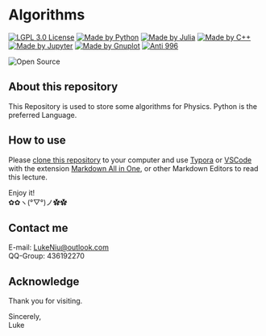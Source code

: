 # Algorithms

[![LGPL 3.0 License](https://github.com/ConAntares/Temples/blob/master/Attachments/LicenseLGPL3.0.svg)](https://www.gnu.org/licenses/lgpl-3.0)
[![Made by Python](https://github.com/ConAntares/Temples/blob/master/Attachments/MadebyPython.svg)](https://www.python.org/)
[![Made by Julia](https://github.com/ConAntares/Temples/blob/master/Attachments/MadebyJulia.svg)](https://julialang.org/)
[![Made by C++](https://github.com/ConAntares/Temples/blob/master/Attachments/MadebyCpp.svg)](https://en.wikipedia.org/wiki/C%2B%2B)
[![Made by Jupyter](https://github.com/ConAntares/Temples/blob/master/Attachments/MadebyJupyter.svg)](https://jupyter.org/)
[![Made by Gnuplot](https://github.com/ConAntares/Temples/blob/master/Attachments/MadebyGnuplot.svg)](http://gnuplot.sourceforge.net/)
[![Anti 996](https://github.com/ConAntares/Temples/blob/master/Attachments/LinkNPL.svg)](https://996.icu)

![Open Source](https://github.com/ConAntares/Temples/blob/master/Attachments/OpenSource.svg)

## About this repository

This Repository is used to store some algorithms for Physics. Python is the preferred Language.

## How to use

Please [clone this repository](https://github.com/ConAntares/Algorithms.git) to your computer and use [Typora](https://www.typora.io/) or [VSCode](https://code.visualstudio.com/) with the extension [Markdown All in One](https://marketplace.visualstudio.com/items?itemName=yzhang.markdown-all-in-one), or other Markdown Editors to read this lecture.

Enjoy it!  
✿✿ヽ(°▽°)ノ✿✿

## Contact me

E-mail: LukeNiu@outlook.com  
QQ-Group: 436192270

## Acknowledge

Thank you for visiting.

Sincerely,  
Luke
